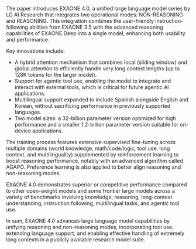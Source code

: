 The paper introduces EXAONE 4.0, a unified large language model series by LG AI Research that integrates two operational modes: NON-REASONING and REASONING. This integration combines the user-friendly instruction-following abilities from EXAONE 3.5 with the advanced reasoning capabilities of EXAONE Deep into a single model, enhancing both usability and performance.

Key innovations include:
- A hybrid attention mechanism that combines local (sliding window) and global attention to efficiently handle very long context lengths (up to 128K tokens for the larger model).
- Support for agentic tool use, enabling the model to integrate and interact with external tools, which is critical for future agentic AI applications.
- Multilingual support expanded to include Spanish alongside English and Korean, without sacrificing performance in previously supported languages.
- Two model sizes: a 32-billion parameter version optimized for high performance and a smaller 1.2-billion parameter version suitable for on-device applications.

The training process features extensive supervised fine-tuning across multiple domains (world knowledge, math/code/logic, tool use, long context, and multilinguality) supplemented by reinforcement learning to boost reasoning performance, notably with an advanced algorithm called AGAPO. Preference learning is also applied to better align reasoning and non-reasoning modes.

EXAONE 4.0 demonstrates superior or competitive performance compared to other open-weight models and some frontier large models across a variety of benchmarks involving knowledge, reasoning, long-context understanding, instruction following, multilingual tasks, and agentic tool use.

In sum, EXAONE 4.0 advances large language model capabilities by unifying reasoning and non-reasoning modes, incorporating tool use, extending language support, and enabling effective handling of extremely long contexts in a publicly available research model suite.